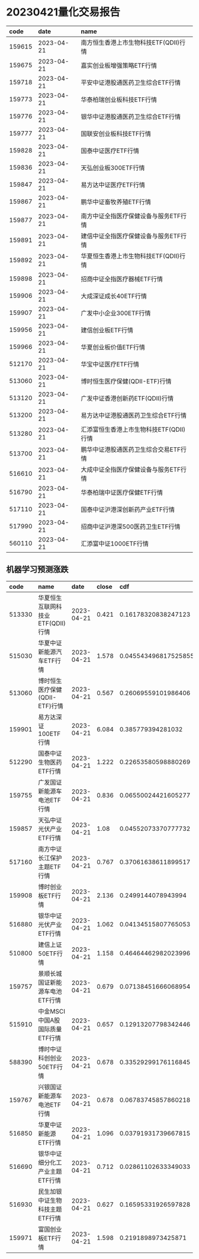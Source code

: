 # 20230421量化交易报告
 | code | date | name | 
 | :----- | :----- | :----- | 
 | 159615 | 2023-04-21 | 南方恒生香港上市生物科技ETF(QDII)行情 | 
 | 159675 | 2023-04-21 | 嘉实创业板增强策略ETF行情 | 
 | 159718 | 2023-04-21 | 平安中证港股通医药卫生综合ETF行情 | 
 | 159773 | 2023-04-21 | 华泰柏瑞创业板科技ETF行情 | 
 | 159776 | 2023-04-21 | 银华中证港股通医药卫生综合ETF行情 | 
 | 159777 | 2023-04-21 | 国联安创业板科技ETF行情 | 
 | 159828 | 2023-04-21 | 国泰中证医疗ETF行情 | 
 | 159836 | 2023-04-21 | 天弘创业板300ETF行情 | 
 | 159847 | 2023-04-21 | 易方达中证医疗ETF行情 | 
 | 159867 | 2023-04-21 | 鹏华中证畜牧养殖ETF行情 | 
 | 159877 | 2023-04-21 | 南方中证全指医疗保健设备与服务ETF行情 | 
 | 159891 | 2023-04-21 | 建信中证全指医疗保健设备与服务ETF行情 | 
 | 159892 | 2023-04-21 | 华夏恒生香港上市生物科技ETF(QDII)行情 | 
 | 159898 | 2023-04-21 | 招商中证全指医疗器械ETF行情 | 
 | 159906 | 2023-04-21 | 大成深证成长40ETF行情 | 
 | 159907 | 2023-04-21 | 广发中小企业300ETF行情 | 
 | 159956 | 2023-04-21 | 建信创业板ETF行情 | 
 | 159966 | 2023-04-21 | 华夏创业板价值ETF行情 | 
 | 512170 | 2023-04-21 | 华宝中证医疗ETF行情 | 
 | 513060 | 2023-04-21 | 博时恒生医疗保健(QDII-ETF)行情 | 
 | 513120 | 2023-04-21 | 广发中证香港创新药ETF(QDII)行情 | 
 | 513200 | 2023-04-21 | 易方达中证港股通医药卫生综合ETF行情 | 
 | 513280 | 2023-04-21 | 汇添富恒生香港上市生物科技ETF(QDII)行情 | 
 | 513700 | 2023-04-21 | 鹏华中证港股通医药卫生综合交易ETF行情 | 
 | 516610 | 2023-04-21 | 大成中证全指医疗保健设备与服务ETF行情 | 
 | 516790 | 2023-04-21 | 华泰柏瑞中证医疗保健ETF行情 | 
 | 517110 | 2023-04-21 | 国泰中证沪港深创新药产业ETF行情 | 
 | 517990 | 2023-04-21 | 招商中证沪港深500医药卫生ETF行情 | 
 | 560110 | 2023-04-21 | 汇添富中证1000ETF行情 | 

## 机器学习预测涨跌
 | code | name | date | close | cdf | y_pred | y_pred_prob | scale | 
 | :----- | :----- | :----- | :----- | :----- | :----- | :----- | :----- | 
 | 513330 | 华夏恒生互联网科技业ETF(QDII)行情 | 2023-04-21 | 0.421 | 0.16178320838247123 | 1 | 0.9246536555213346 | 294.43 | 
 | 515030 | 华夏中证新能源汽车ETF行情 | 2023-04-21 | 1.578 | 0.045543496817525855 | 1 | 0.9268703540852602 | 116.54 | 
 | 513060 | 博时恒生医疗保健(QDII-ETF)行情 | 2023-04-21 | 0.567 | 0.26069559101986406 | 1 | 0.9598813516827105 | 69.51 | 
 | 159901 | 易方达深证100ETF行情 | 2023-04-21 | 6.084 | 0.385779394281032 | 1 | 0.9127085407901464 | 68.56 | 
 | 512290 | 国泰中证生物医药ETF行情 | 2023-04-21 | 1.222 | 0.22653580598880269 | 1 | 0.9228621295954446 | 39.53 | 
 | 159755 | 广发国证新能源车电池ETF行情 | 2023-04-21 | 0.836 | 0.06550024421605277 | 1 | 0.9204587180297297 | 38.03 | 
 | 159857 | 天弘中证光伏产业ETF行情 | 2023-04-21 | 1.08 | 0.04552073370777732 | 1 | 0.9292210800937585 | 16.93 | 
 | 517160 | 南方中证长江保护主题ETF行情 | 2023-04-21 | 0.767 | 0.37061638611899517 | 1 | 0.9282776669786549 | 16.77 | 
 | 159908 | 博时创业板ETF行情 | 2023-04-21 | 2.136 | 0.2499144078943994 | 1 | 0.9011260862956822 | 11.0 | 
 | 516880 | 银华中证光伏产业ETF行情 | 2023-04-21 | 1.062 | 0.04134515807765053 | 1 | 0.9159982125467194 | 9.98 | 
 | 510800 | 建信上证50ETF行情 | 2023-04-21 | 1.158 | 0.46464462982023996 | 1 | 0.9058560218351911 | 5.9 | 
 | 159757 | 景顺长城国证新能源车电池ETF行情 | 2023-04-21 | 0.679 | 0.07138451666068954 | 1 | 0.9243029375347276 | 5.32 | 
 | 515910 | 中金MSCI中国A股国际质量ETF行情 | 2023-04-21 | 0.657 | 0.12913207798342446 | 1 | 0.9027042381018775 | 2.97 | 
 | 588390 | 博时中证科创创业50ETF行情 | 2023-04-21 | 0.678 | 0.33529299176116845 | 1 | 0.9060689420500341 | 2.96 | 
 | 159767 | 兴银国证新能源车电池ETF行情 | 2023-04-21 | 0.678 | 0.06783745857860218 | 1 | 0.9004266366406315 | 1.23 | 
 | 516850 | 华夏中证新能源ETF行情 | 2023-04-21 | 1.096 | 0.03791931739667815 | 1 | 0.9142404202936059 | 0.89 | 
 | 516690 | 银华中证细分化工产业主题ETF行情 | 2023-04-21 | 0.712 | 0.02861102633349033 | 1 | 0.9142164620253893 | 0.54 | 
 | 516930 | 民生加银中证生物科技主题ETF行情 | 2023-04-21 | 0.627 | 0.16595331926597828 | 1 | 0.9364032175484158 | 0.54 | 
 | 159971 | 富国创业板ETF行情 | 2023-04-21 | 1.598 | 0.2191898973425871 | 1 | 0.9069164852542729 | 0.13 | 
